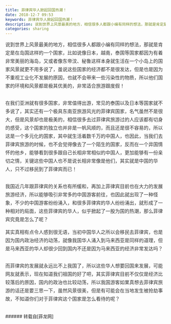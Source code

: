 ```yaml
---
title: 菲律宾华人掀起回国热潮！
date: 2018-12-7 09:53
keywords: 菲律宾华人掀起回国热潮！
description: 说到世界上风景最美的地方，相信很多人都跟小编有同样的想法，那就是肯定是在岛国这样的一个国家，比如说像日本，越南，泰国等国家都因为有着非常美丽的海岛，又或者像东帝汶、秘鲁这样本身就生活在一个小岛上的国家风景就更不用多说了，虽说这些国家的经济都不是很发达，但是也是因为不重视工业化不发展的原因，也就不会带来一些污染性的物质，所以他们国家的环境和风景都是极其优美的，非常适合旅游跟度假！在我们亚洲就有很多国家，非常值得出游，常见的泰国以及日本等国家就不多说了，其实还有一个极具东南亚旅游风光的菲律宾国家，名气虽然不是很大，但是风景却也是极美的，相信很多去过菲律宾旅游过的人应该都有切身的感受，这个国家的独立也并非是一帆风顺的，而且还是很不容易的，所以这是一个多元化的国家，其中就生活着数千万的中国人，也因此，当我们去菲律宾旅游的时候，也不会觉得像去了一个陌生的国家，反而在一个异国情怀的他乡，能够看到很多跟自己长相非常相似的中国人，更加能够有一份亲切之情，关键这些中国人也不是说长相非常像是他们，其实就是中国的华人，只不过移民到了菲律宾而已！我国近几年跟菲律宾的关系也有所缓和，再加上菲律宾目前也在大力的发展旅游经济，所以能够吸引非常多的中国游客前往，也因此就出现了一种怪象，不少的中国游客纷纷涌入，和很多菲律宾的华人纷纷涌出，就形成了一种相对的局面，这些菲律宾的华人，似乎掀起了一股为国的热潮，那么菲律宾究竟是怎么了呢？其实真相有点令人感到很无语，当初中国华人之所以会移民去菲律宾，也是因为国内政治经济的动荡，就像我国华人涌入到马来西亚是同样的道理，但是马来西亚的华人却很少回到国内不还是因为马来西亚的经济非常发达吗？而菲律宾的发展就永远比不上我国了，所以这些华人想要回国来发展，可能网友就表示，现在知道我们祖国的好了吧，其实菲律宾目前不仅仅是经济比较落后的原因，国内的政治也比较动荡，所以我国游客如果真想去菲律宾旅游的话还是要三思一下，虽然风景很美，但是有可能会在当地发生被抢劫事故，不知道你们对于菲律宾这个国家是怎么看待的呢？
categories: sharing
---
```

<td class="t_f" id="postmessage_2423426">

<p style="line-height:26px;text-indent:nullem;text-align:left"><font style="color:rgb(51, 51, 51)"><font face="&amp;quot"><font style="font-size:15px">说到世界上风景最美的地方，相信很多人都跟小编有同样的想法，那就是肯定是在岛国这样的一个国家，比如说像日本，越南，泰国等国家都因为有着非常美丽的海岛，又或者像东帝汶、秘鲁这样本身就生活在一个小岛上的国家风景就更不用多说了，虽说这些国家的经济都不是很发达，但是也是因为不重视工业化不发展的原因，也就不会带来一些污染性的物质，所以他们国家的环境和风景都是极其优美的，非常适合旅游跟度假！</font></font></font></p><p style="line-height:26px;text-indent:nullem;text-align:left"><font style="color:rgb(51, 51, 51)"><font face="&amp;quot"><font style="font-size:15px"><img alt="" border="0" class="zoom" data-cf-modified-6c87158bfcf96b961a760bd5-="" file="http://n1.itc.cn/img7/adapt/wb/common/2018/12/06/154408541517300030.PNG" id="aimg_aZiIX" lazyloadthumb="1" onclick="" onmouseover="" src="http://n1.itc.cn/img7/adapt/wb/common/2018/12/06/154408541517300030.PNG"/></font></font></font></p><p style="line-height:26px;text-indent:nullem;text-align:left"><font style="color:rgb(51, 51, 51)"><font face="&amp;quot"><font style="font-size:15px">在我们亚洲就有很多国家，非常值得出游，常见的泰国以及日本等国家就不多说了，其实还有一个极具东南亚旅游风光的菲律宾国家，名气虽然不是很大，但是风景却也是极美的，相信很多去过菲律宾旅游过的人应该都有切身的感受，这个国家的独立也并非是一帆风顺的，而且还是很不容易的，所以这是一个多元化的国家，其中就生活着数千万的中国人，也因此，当我们去菲律宾旅游的时候，也不会觉得像去了一个陌生的国家，反而在一个异国情怀的他乡，能够看到很多跟自己长相非常相似的中国人，更加能够有一份亲切之情，关键这些中国人也不是说长相非常像是他们，其实就是中国的华人，只不过移民到了菲律宾而已！</font></font></font></p><p style="line-height:26px;text-indent:nullem;text-align:left"><font style="color:rgb(51, 51, 51)"><font face="&amp;quot"><font style="font-size:15px"><img alt="" border="0" class="zoom" data-cf-modified-6c87158bfcf96b961a760bd5-="" file="http://n1.itc.cn/img7/adapt/wb/common/2018/12/06/154408541555814799.PNG" id="aimg_uJnpN" lazyloadthumb="1" onclick="" onmouseover="" src="http://n1.itc.cn/img7/adapt/wb/common/2018/12/06/154408541555814799.PNG"/></font></font></font></p><p style="line-height:26px;text-indent:nullem;text-align:left"><font style="color:rgb(51, 51, 51)"><font face="&amp;quot"><font style="font-size:15px">我国近几年跟菲律宾的关系也有所缓和，再加上菲律宾目前也在大力的发展旅游经济，所以能够吸引非常多的中国游客前往，也因此就出现了一种怪象，不少的中国游客纷纷涌入，和很多菲律宾的华人纷纷涌出，就形成了一种相对的局面，这些菲律宾的华人，似乎掀起了一股为国的热潮，那么菲律宾究竟是怎么了呢？</font></font></font></p><p style="line-height:26px;text-indent:nullem;text-align:left"><font style="color:rgb(51, 51, 51)"><font face="&amp;quot"><font style="font-size:15px">其实真相有点令人感到很无语，当初中国华人之所以会移民去菲律宾，也是因为国内政治经济的动荡，就像我国华人涌入到马来西亚是同样的道理，但是马来西亚的华人却很少回到国内不还是因为马来西亚的经济非常发达吗？</font></font></font></p><p style="line-height:26px;text-indent:nullem;text-align:left"><font style="color:rgb(51, 51, 51)"><font face="&amp;quot"><font style="font-size:15px"><img alt="" border="0" class="zoom" data-cf-modified-6c87158bfcf96b961a760bd5-="" file="http://n1.itc.cn/img7/adapt/wb/common/2018/12/06/154408541585322475.PNG" id="aimg_d5mCd" lazyloadthumb="1" onclick="" onmouseover="" src="http://n1.itc.cn/img7/adapt/wb/common/2018/12/06/154408541585322475.PNG"/></font></font></font></p><p style="line-height:26px;text-indent:nullem;text-align:left"><font style="color:rgb(51, 51, 51)"><font face="&amp;quot"><font style="font-size:15px">而菲律宾的发展就永远比不上我国了，所以这些华人想要回国来发展，可能网友就表示，现在知道我们祖国的好了吧，其实菲律宾目前不仅仅是经济比较落后的原因，国内的政治也比较动荡，所以我国游客如果真想去菲律宾旅游的话还是要三思一下，虽然风景很美，但是有可能会在当地发生被抢劫事故，不知道你们对于菲律宾这个国家是怎么看待的呢？</font></font></font></p><br/>
</td>
###### 转载自[菲龙网]